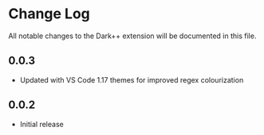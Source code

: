 # Change Log
All notable changes to the Dark++ extension will be documented in this file.

## 0.0.3
- Updated with VS Code 1.17 themes for improved regex colourization

## 0.0.2
- Initial release
